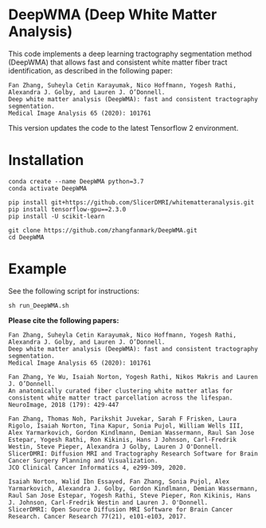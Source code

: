 
# DeepWMA (Deep White Matter Analysis)

This code implements a deep learning tractography segmentation method (DeepWMA) that allows fast and consistent white matter fiber tract identification, as described in the following paper:

    Fan Zhang, Suheyla Cetin Karayumak, Nico Hoffmann, Yogesh Rathi, Alexandra J. Golby, and Lauren J. O’Donnell.
    Deep white matter analysis (DeepWMA): fast and consistent tractography segmentation.
    Medical Image Analysis 65 (2020): 101761

This version updates the code to the latest Tensorflow 2 environment.

# Installation

	conda create --name DeepWMA python=3.7
	conda activate DeepWMA
	
	pip install git+https://github.com/SlicerDMRI/whitematteranalysis.git
	pip install tensorflow-gpu==2.3.0
	pip install -U scikit-learn 
	
	git clone https://github.com/zhangfanmark/DeepWMA.git
	cd DeepWMA

# Example

See the following script for instructions:

	sh run_DeepWMA.sh

**Please cite the following papers:**

    Fan Zhang, Suheyla Cetin Karayumak, Nico Hoffmann, Yogesh Rathi, Alexandra J. Golby, and Lauren J. O’Donnell.
    Deep white matter analysis (DeepWMA): fast and consistent tractography segmentation.
    Medical Image Analysis 65 (2020): 101761

    Fan Zhang, Ye Wu, Isaiah Norton, Yogesh Rathi, Nikos Makris and Lauren J. O’Donnell.
    An anatomically curated fiber clustering white matter atlas for consistent white matter tract parcellation across the lifespan.
    NeuroImage, 2018 (179): 429-447

    Fan Zhang, Thomas Noh, Parikshit Juvekar, Sarah F Frisken, Laura Rigolo, Isaiah Norton, Tina Kapur, Sonia Pujol, William Wells III, Alex Yarmarkovich, Gordon Kindlmann, Demian Wassermann, Raul San Jose Estepar, Yogesh Rathi, Ron Kikinis, Hans J Johnson, Carl-Fredrik Westin, Steve Pieper, Alexandra J Golby, Lauren J O'Donnell.
    SlicerDMRI: Diffusion MRI and Tractography Research Software for Brain Cancer Surgery Planning and Visualization.
    JCO Clinical Cancer Informatics 4, e299-309, 2020.

    Isaiah Norton, Walid Ibn Essayed, Fan Zhang, Sonia Pujol, Alex Yarmarkovich, Alexandra J. Golby, Gordon Kindlmann, Demian Wassermann, Raul San Jose Estepar, Yogesh Rathi, Steve Pieper, Ron Kikinis, Hans J. Johnson, Carl-Fredrik Westin and Lauren J. O'Donnell.
    SlicerDMRI: Open Source Diffusion MRI Software for Brain Cancer Research. Cancer Research 77(21), e101-e103, 2017.
